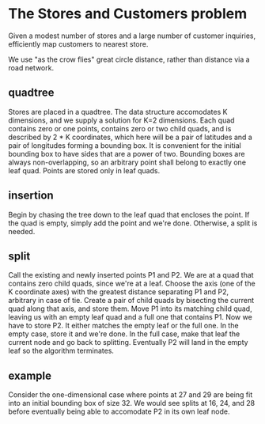
The Stores and Customers problem
================================

Given a modest number of stores and a large number of customer inquiries,
efficiently map customers to nearest store.

We use "as the crow flies" great circle distance,
rather than distance via a road network.

quadtree
--------
Stores are placed in a quadtree.
The data structure accomodates K dimensions,
and we supply a solution for K=2 dimensions.
Each quad contains zero or one points,
contains zero or two child quads,
and is described by 2 * K coordinates,
which here will be a pair of latitudes
and a pair of longitudes forming a bounding box.
It is convenient for the initial bounding box
to have sides that are a power of two.
Bounding boxes are always non-overlapping,
so an arbitrary point shall belong to exactly one leaf quad.
Points are stored only in leaf quads.

insertion
---------
Begin by chasing the tree down to the leaf quad that encloses the point.
If the quad is empty, simply add the point and we're done.
Otherwise, a split is needed.

split
-----
Call the existing and newly inserted points P1 and P2.
We are at a quad that contains zero child quads, since we're at a leaf.
Choose the axis (one of the K coordinate axes)
with the greatest distance separating P1 and P2,
arbitrary in case of tie.
Create a pair of child quads by bisecting the current quad along that axis,
and store them.
Move P1 into its matching child quad,
leaving us with an empty leaf quad and a full one that contains P1.
Now we have to store P2.
It either matches the empty leaf or the full one.
In the empty case, store it and we're done.
In the full case, make that leaf the current node and go back to splitting.
Eventually P2 will land in the empty leaf so the algorithm terminates.

example
-------
Consider the one-dimensional case where points at 27 and 29 are being fit
into an initial bounding box of size 32.
We would see splits at 16, 24, and 28
before eventually being able to accomodate P2 in its own leaf node.
